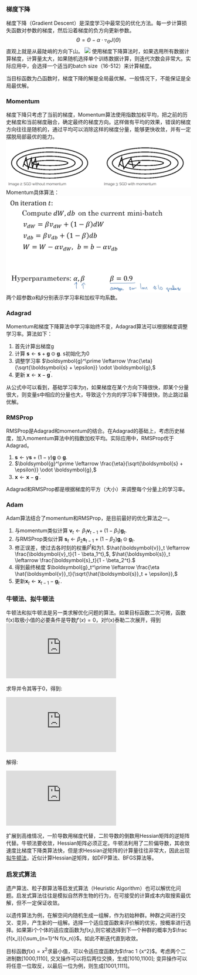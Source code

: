 ### 梯度下降
梯度下降（Gradient Descent）是深度学习中最常见的优化方法。每一步计算损失函数对参数的梯度，然后沿着梯度的负方向更新参数。$$\Theta = \Theta -\alpha \cdot \triangledown_\Theta J(\Theta )$$直观上就是从最陡峭的方向下山。
![](https://images2015.cnblogs.com/blog/1042406/201610/1042406-20161017221342935-1872962415.png)
使用梯度下降算法时，如果选用所有数据计算梯度，计算量太大，如果随机选择单个训练数据计算，则迭代次数会非常大。实际应用中，会选择一个适当的batch size（16-512）来计算梯度。

当目标函数为凸函数时，梯度下降的解是全局最优解。一般情况下，不能保证是全局最优解。
### Momentum
梯度下降只考虑了当前的梯度，Momentum算法使用指数加权平均，把之前的历史梯度和当前梯度融合，确定最终的梯度方向。这样做有平均的效果，错误的梯度方向往往是随机的，通过平均可以消除这样的梯度分量，能够更快收敛，并有一定摆脱局部最优的能力。
![](img/momentum.png)
Momentum具体算法：
![](img/momentum_algo.png)
两个超参数$\alpha$和$\beta$分别表示学习率和加权平均系数。

### Adagrad
Momentum和梯度下降算法中学习率始终不变，Adagrad算法可以根据梯度调整学习率。算法如下：

1. 首先计算出梯度g
2. 计算 $\boldsymbol{s} \leftarrow \boldsymbol{s} + \boldsymbol{g} \odot \boldsymbol{g}.$ s初始化为0
3. 调整学习率 $\boldsymbol{g}^\prime \leftarrow \frac{\eta}{\sqrt{\boldsymbol{s} + \epsilon}} \odot \boldsymbol{g},$
4. 更新 $\boldsymbol{x} \leftarrow \boldsymbol{x} - \boldsymbol{g}^\prime.$

从公式中可以看到，基础学习率为$\eta$，如果梯度在某个方向下降很快，即某个分量很大，则变量s中相应的分量也大，导致这个方向的学习率下降很快，防止跳过最优解。

### RMSProp
RMSProp是Adagrad和momentum的结合。在Adagrad的基础上，考虑历史梯度，加入momentum算法中的指数加权平均。实际应用中，RMSProp优于Adagrad。

1. $\boldsymbol{s} \leftarrow \gamma \boldsymbol{s} + (1 - \gamma) \boldsymbol{g} \odot \boldsymbol{g}.$
2. $\boldsymbol{g}^\prime \leftarrow \frac{\eta}{\sqrt{\boldsymbol{s} + \epsilon}} \odot \boldsymbol{g},$
3. $\boldsymbol{x} \leftarrow \boldsymbol{x} - \boldsymbol{g}^\prime.$

Adagrad和RMSProp都是根据梯度的平方（大小）来调整每个分量上的学习率。

### Adam
Adam算法结合了momentum和RMSProp，是目前最好的优化算法之一。

1. 与momentum类似计算 $\boldsymbol{v}_t \leftarrow \beta_1 \boldsymbol{v}_{t-1} + (1 - \beta_1) \boldsymbol{g}_t.$
2. 与RMSProp类似计算 $\boldsymbol{s}_t \leftarrow \beta_2 \boldsymbol{s}_{t-1} + (1 - \beta_2) \boldsymbol{g}_t \odot \boldsymbol{g}_t.$
3. 修正误差，使过去各时刻的权重$\beta^t$和为1. $\hat{\boldsymbol{v}}_t \leftarrow \frac{\boldsymbol{v}_t}{1 - \beta_1^t},$, $\hat{\boldsymbol{s}}_t \leftarrow \frac{\boldsymbol{s}_t}{1 - \beta_2^t}.$
4. 得到最终梯度 $\boldsymbol{g}_t^\prime \leftarrow \frac{\eta \hat{\boldsymbol{v}}_t}{\sqrt{\hat{\boldsymbol{s}}_t + \epsilon}},$
5. 更新$\boldsymbol{x}_t \leftarrow \boldsymbol{x}_{t-1} - \boldsymbol{g}_t^\prime.$


### 牛顿法、拟牛顿法
牛顿法和拟牛顿法是另一类求解优化问题的算法。如果目标函数二次可微，函数f(x)取极小值的必要条件是导数$f\prime(x)=0$，对f(x)泰勒二次展开，得到![](http://latex.codecogs.com/gif.latex?f%5Cleft&space;(&space;x&space;%5Cright&space;)=f%5Cleft&space;(&space;x_k&space;%5Cright&space;)+%7Bf%7D%27%5Cleft&space;(&space;x_k&space;%5Cright&space;)%5Cleft&space;(&space;x-x_k&space;%5Cright&space;)+%5Cfrac%7B1%7D%7B2%7D%7Bf%7D%27%27%5Cleft&space;(&space;x_k&space;%5Cright&space;)%5Cleft&space;(&space;x-x_k&space;%5Cright&space;)%5E2)

求导并令其等于0，得到:

![](http://latex.codecogs.com/gif.latex?%7Bf%7D%27%5Cleft&space;(&space;x_k&space;%5Cright&space;)+%7Bf%7D%27%27%5Cleft&space;(&space;x_k&space;%5Cright&space;)%5Cleft&space;(&space;x-x_k&space;%5Cright&space;)=0)

解得:

![](http://latex.codecogs.com/gif.latex?x=x_k-%5Cfrac%7B%7Bf%7D%27%5Cleft&space;(&space;x_k&space;%5Cright&space;)%7D%7B%7Bf%7D%27%27%5Cleft&space;(&space;x_k&space;%5Cright&space;)%7D)

扩展到高维情况，一阶导数用梯度代替，二阶导数的倒数用Hessian矩阵的逆矩阵代替。牛顿法要收敛，Hessian矩阵必须正定。牛顿法利用了二阶偏导数，其收敛速度比梯度下降类算法快，但是求Hessian逆矩阵的计算量往往非常大，因此出现[拟牛顿法](https://zh.wikipedia.org/wiki/%E6%93%AC%E7%89%9B%E9%A0%93%E6%B3%95)，近似计算Hessian逆矩阵，如DFP算法、BFGS算法等。

### 启发式算法
遗产算法、粒子群算法等启发式算法（Heuristic Algorithm）也可以解优化问题。启发式算法往往是模拟自然界生物的行为，在可接受的计算成本内取搜索最优解，但不一定保证收敛。

以遗传算法为例，在解空间内随机生成一组解，作为初始种群。种群之间进行交叉、变异，产生新的一组解。选择一个适应度函数来评价解的优劣，按概率进行选择。如果第i个个体的适应度函数为$f(x_i)$,则它被选择到下一个种群的概率为$\frac {f(x_i)}{\sum_{n=1}^N f(x_n)}$。如此不断迭代直到收敛。

目标函数$f(x)=x^2$求最小值，可以令适应度函数为$\frac 1 {x^2}$。考虑两个二进制数[1000,1110], 交叉操作可以将后两位交换，生成[1010,1100]; 变异操作可以将任意一位取反，以最后一位为例，则生成[1001,1111]。